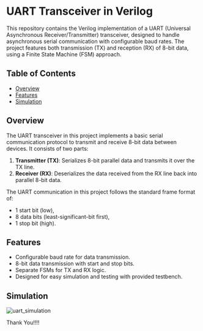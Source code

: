 # UART Transceiver in Verilog

This repository contains the Verilog implementation of a UART (Universal Asynchronous Receiver/Transmitter) transceiver, designed to handle asynchronous serial communication with configurable baud rates. The project features both transmission (TX) and reception (RX) of 8-bit data, using a Finite State Machine (FSM) approach.

## Table of Contents

- [Overview](#overview)
- [Features](#features)
- [Simulation](#simulation)

## Overview

The UART transceiver in this project implements a basic serial communication protocol to transmit and receive 8-bit data between devices. It consists of two parts:

1. **Transmitter (TX)**: Serializes 8-bit parallel data and transmits it over the TX line.
2. **Receiver (RX)**: Deserializes the data received from the RX line back into parallel 8-bit data.

The UART communication in this project follows the standard frame format of:
- 1 start bit (low),
- 8 data bits (least-significant-bit first),
- 1 stop bit (high).

## Features

- Configurable baud rate for data transmission.
- 8-bit data transmission with start and stop bits.
- Separate FSMs for TX and RX logic.
- Designed for easy simulation and testing with provided testbench.

## Simulation
![uart_simulation](https://github.com/user-attachments/assets/65881a07-8d6e-4cb6-927a-46809e36ed7a)

Thank You!!!!
